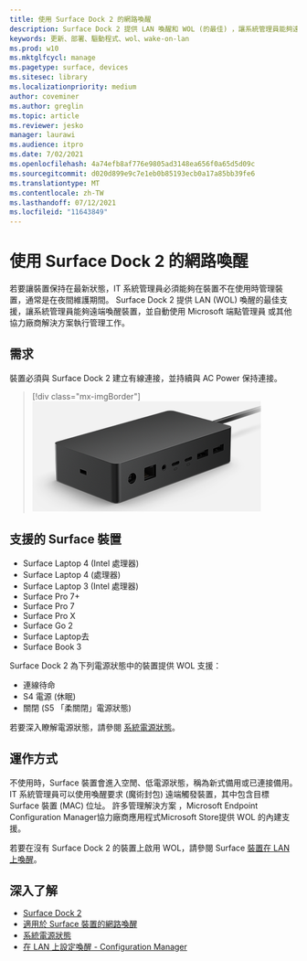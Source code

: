 ```yaml
---
title: 使用 Surface Dock 2 的網路喚醒
description: Surface Dock 2 提供 LAN 喚醒和 WOL (的最佳) ，讓系統管理員能夠遠端喚醒裝置並自動執行管理工作。
keywords: 更新、部署、驅動程式、wol、wake-on-lan
ms.prod: w10
ms.mktglfcycl: manage
ms.pagetype: surface, devices
ms.sitesec: library
ms.localizationpriority: medium
author: coveminer
ms.author: greglin
ms.topic: article
ms.reviewer: jesko
manager: laurawi
ms.audience: itpro
ms.date: 7/02/2021
ms.openlocfilehash: 4a74efb8af776e9805ad3148ea656f0a65d5d09c
ms.sourcegitcommit: d020d899e9c7e1eb0b85193ecb0a17a85bb39fe6
ms.translationtype: MT
ms.contentlocale: zh-TW
ms.lasthandoff: 07/12/2021
ms.locfileid: "11643849"
---
```

# <a name="wake-on-lan-with-surface-dock-2"></a>使用 Surface Dock 2 的網路喚醒

若要讓裝置保持在最新狀態，IT 系統管理員必須能夠在裝置不在使用時管理裝置，通常是在夜間維護期間。 Surface Dock 2 提供 LAN (WOL) 喚醒的最佳支援，讓系統管理員能夠遠端喚醒裝置，並自動使用 Microsoft 端點管理員 或其他協力廠商解決方案執行管理工作。

## <a name="requirements"></a>需求

裝置必須與 Surface Dock 2 建立有線連接，並持續與 AC Power 保持連接。

> [!div class="mx-imgBorder"]
> ![Surface Dock 2](images/surface-dock2-angled.png)

## <a name="supported-surface-devices"></a>支援的 Surface 裝置

- Surface Laptop 4 (Intel 處理器) 
- Surface Laptop 4 (處理器) 
- Surface Laptop 3 (Intel 處理器) 
- Surface Pro 7+
- Surface Pro 7
- Surface Pro X
- Surface Go 2
- Surface Laptop去
- Surface Book 3

Surface Dock 2 為下列電源狀態中的裝置提供 WOL 支援：

- 連線待命
- S4 電源 (休眠) 
- 關閉 (S5 「柔關閉」電源狀態) 

若要深入瞭解電源狀態，請參閱 [系統電源狀態](/windows/win32/power/system-power-states)。

## <a name="how-it-works"></a>運作方式

不使用時，Surface 裝置會進入空閒、低電源狀態，稱為新式備用或已連接備用。 IT 系統管理員可以使用喚醒要求 (魔術封包) 遠端觸發裝置，其中包含目標 Surface 裝置 (MAC) 位址。 許多管理解決方案 ，Microsoft Endpoint Configuration Manager協力廠商應用程式Microsoft Store提供 WOL 的內建支援。

若要在沒有 Surface Dock 2 的裝置上啟用 WOL，請參閱 Surface [裝置在 LAN 上喚醒](wake-on-lan-for-surface-devices.md)。

## <a name="learn-more"></a>深入了解

- [Surface Dock 2](https://www.microsoft.com/p/surface-dock-2-for-business/8q4hgc6kbmdq?)
- [適用於 Surface 裝置的網路喚醒](wake-on-lan-for-surface-devices.md)
- [系統電源狀態](/windows/win32/power/system-power-states)
- [在 LAN 上設定喚醒 - Configuration Manager](/mem/configmgr/core/clients/deploy/configure-wake-on-lan)

